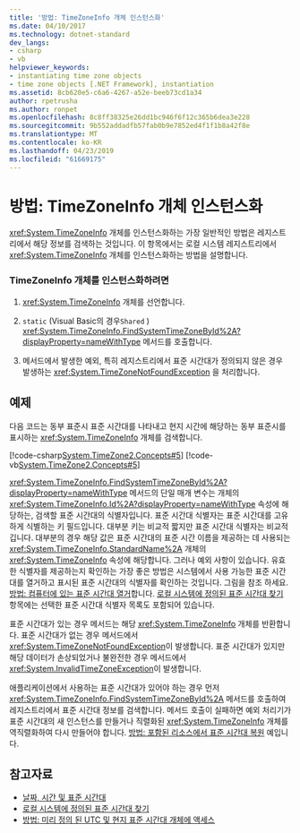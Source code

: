 ```yaml
---
title: '방법: TimeZoneInfo 개체 인스턴스화'
ms.date: 04/10/2017
ms.technology: dotnet-standard
dev_langs:
- csharp
- vb
helpviewer_keywords:
- instantiating time zone objects
- time zone objects [.NET Framework], instantiation
ms.assetid: 8cb620e5-c6a6-4267-a52e-beeb73cd1a34
author: rpetrusha
ms.author: ronpet
ms.openlocfilehash: 8c8ff38325e26dd1bc946f6f12c365b6dea3e228
ms.sourcegitcommit: 9b552addadfb57fab0b9e7852ed4f1f1b8a42f8e
ms.translationtype: MT
ms.contentlocale: ko-KR
ms.lasthandoff: 04/23/2019
ms.locfileid: "61669175"
---
```

# <a name="how-to-instantiate-a-timezoneinfo-object"></a>방법: TimeZoneInfo 개체 인스턴스화

<xref:System.TimeZoneInfo> 개체를 인스턴스화하는 가장 일반적인 방법은 레지스트리에서 해당 정보를 검색하는 것입니다. 이 항목에서는 로컬 시스템 레지스트리에서 <xref:System.TimeZoneInfo> 개체를 인스턴스화하는 방법을 설명합니다.

### <a name="to-instantiate-a-timezoneinfo-object"></a>TimeZoneInfo 개체를 인스턴스화하려면

1. <xref:System.TimeZoneInfo> 개체를 선언합니다.

2. `static` (Visual Basic의 경우`Shared` ) <xref:System.TimeZoneInfo.FindSystemTimeZoneById%2A?displayProperty=nameWithType> 메서드를 호출합니다.

3. 메서드에서 발생한 예외, 특히 레지스트리에서 표준 시간대가 정의되지 않은 경우 발생하는 <xref:System.TimeZoneNotFoundException> 을 처리합니다.

## <a name="example"></a>예제

다음 코드는 동부 표준시 표준 시간대를 나타내고 현지 시간에 해당하는 동부 표준시를 표시하는 <xref:System.TimeZoneInfo> 개체를 검색합니다.

[!code-csharp[System.TimeZone2.Concepts#5](../../../samples/snippets/csharp/VS_Snippets_CLR_System/system.TimeZone2.Concepts/CS/TimeZone2Concepts.cs#5)]
[!code-vb[System.TimeZone2.Concepts#5](../../../samples/snippets/visualbasic/VS_Snippets_CLR_System/system.TimeZone2.Concepts/VB/TimeZone2Concepts.vb#5)]

<xref:System.TimeZoneInfo.FindSystemTimeZoneById%2A?displayProperty=nameWithType> 메서드의 단일 매개 변수는 개체의 <xref:System.TimeZoneInfo.Id%2A?displayProperty=nameWithType> 속성에 해당하는, 검색할 표준 시간대의 식별자입니다. 표준 시간대 식별자는 표준 시간대를 고유하게 식별하는 키 필드입니다. 대부분 키는 비교적 짧지만 표준 시간대 식별자는 비교적 깁니다. 대부분의 경우 해당 값은 표준 시간대의 표준 시간 이름을 제공하는 데 사용되는 <xref:System.TimeZoneInfo.StandardName%2A> 개체의 <xref:System.TimeZoneInfo> 속성에 해당합니다. 그러나 예외 사항이 있습니다. 유효한 식별자를 제공하는지 확인하는 가장 좋은 방법은 시스템에서 사용 가능한 표준 시간대를 열거하고 표시된 표준 시간대의 식별자를 확인하는 것입니다. 그림을 참조 하세요. [방법: 컴퓨터에 있는 표준 시간대 열거](../../../docs/standard/datetime/enumerate-time-zones.md)합니다.  [로컬 시스템에 정의된 표준 시간대 찾기](../../../docs/standard/datetime/finding-the-time-zones-on-local-system.md) 항목에는 선택한 표준 시간대 식별자 목록도 포함되어 있습니다.

표준 시간대가 있는 경우 메서드는 해당 <xref:System.TimeZoneInfo> 개체를 반환합니다. 표준 시간대가 없는 경우 메서드에서 <xref:System.TimeZoneNotFoundException>이 발생합니다. 표준 시간대가 있지만 해당 데이터가 손상되었거나 불완전한 경우 메서드에서 <xref:System.InvalidTimeZoneException>이 발생합니다.

애플리케이션에서 사용하는 표준 시간대가 있어야 하는 경우 먼저 <xref:System.TimeZoneInfo.FindSystemTimeZoneById%2A> 메서드를 호출하여 레지스트리에서 표준 시간대 정보를 검색합니다. 메서드 호출이 실패하면 예외 처리기가 표준 시간대의 새 인스턴스를 만들거나 직렬화된 <xref:System.TimeZoneInfo> 개체를 역직렬화하여 다시 만들어야 합니다. [방법: 포함된 리소스에서 표준 시간대 복원](../../../docs/standard/datetime/restore-time-zones-from-an-embedded-resource.md) 예입니다.

## <a name="see-also"></a>참고자료

- [날짜, 시간 및 표준 시간대](../../../docs/standard/datetime/index.md)
- [로컬 시스템에 정의된 표준 시간대 찾기](../../../docs/standard/datetime/finding-the-time-zones-on-local-system.md)
- [방법: 미리 정의 된 UTC 및 현지 표준 시간대 개체에 액세스](../../../docs/standard/datetime/access-utc-and-local.md)
